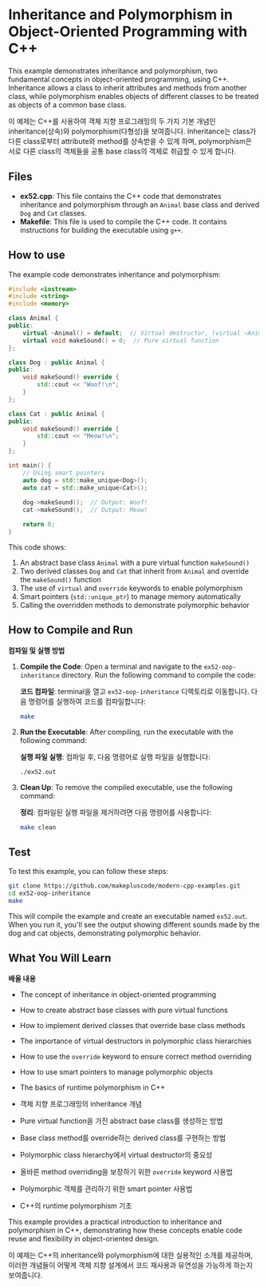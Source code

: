# Inheritance and Polymorphism in Object-Oriented Programming with C++

This example demonstrates inheritance and polymorphism, two fundamental concepts in object-oriented programming, using C++. Inheritance allows a class to inherit attributes and methods from another class, while polymorphism enables objects of different classes to be treated as objects of a common base class.

이 예제는 C++를 사용하여 객체 지향 프로그래밍의 두 가지 기본 개념인 inheritance(상속)와 polymorphism(다형성)을 보여줍니다. Inheritance는 class가 다른 class로부터 attribute와 method를 상속받을 수 있게 하며, polymorphism은 서로 다른 class의 객체들을 공통 base class의 객체로 취급할 수 있게 합니다.

## Files

- **ex52.cpp**: This file contains the C++ code that demonstrates inheritance and polymorphism through an `Animal` base class and derived `Dog` and `Cat` classes.
- **Makefile**: This file is used to compile the C++ code. It contains instructions for building the executable using `g++`.

## How to use

The example code demonstrates inheritance and polymorphism:

```cpp
#include <iostream>
#include <string>
#include <memory>

class Animal {
public:
    virtual ~Animal() = default;  // Virtual destructor, (virtual ~Animal() { })
    virtual void makeSound() = 0;  // Pure virtual function
};

class Dog : public Animal {
public:
    void makeSound() override {
        std::cout << "Woof!\n";
    }
};

class Cat : public Animal {
public:
    void makeSound() override {
        std::cout << "Meow!\n";
    }
};

int main() {
    // Using smart pointers
    auto dog = std::make_unique<Dog>();
    auto cat = std::make_unique<Cat>();
    
    dog->makeSound();  // Output: Woof!
    cat->makeSound();  // Output: Meow!

    return 0;
}
```

This code shows:
1. An abstract base class `Animal` with a pure virtual function `makeSound()`
2. Two derived classes `Dog` and `Cat` that inherit from `Animal` and override the `makeSound()` function
3. The use of `virtual` and `override` keywords to enable polymorphism
4. Smart pointers (`std::unique_ptr`) to manage memory automatically
5. Calling the overridden methods to demonstrate polymorphic behavior

## How to Compile and Run

**컴파일 및 실행 방법**

1. **Compile the Code**: Open a terminal and navigate to the `ex52-oop-inheritance` directory. Run the following command to compile the code:

   **코드 컴파일**: terminal을 열고 `ex52-oop-inheritance` 디렉토리로 이동합니다. 다음 명령어를 실행하여 코드를 컴파일합니다:
   ```bash
   make
   ```

2. **Run the Executable**: After compiling, run the executable with the following command:

   **실행 파일 실행**: 컴파일 후, 다음 명령어로 실행 파일을 실행합니다:
   ```bash
   ./ex52.out
   ```

3. **Clean Up**: To remove the compiled executable, use the following command:

   **정리**: 컴파일된 실행 파일을 제거하려면 다음 명령어를 사용합니다:
   ```bash
   make clean
   ```

## Test

To test this example, you can follow these steps:

```bash
git clone https://github.com/makepluscode/modern-cpp-examples.git
cd ex52-oop-inheritance
make
```

This will compile the example and create an executable named `ex52.out`. When you run it, you'll see the output showing different sounds made by the dog and cat objects, demonstrating polymorphic behavior.

## What You Will Learn

**배울 내용**

- The concept of inheritance in object-oriented programming
- How to create abstract base classes with pure virtual functions
- How to implement derived classes that override base class methods
- The importance of virtual destructors in polymorphic class hierarchies
- How to use the `override` keyword to ensure correct method overriding
- How to use smart pointers to manage polymorphic objects
- The basics of runtime polymorphism in C++

- 객체 지향 프로그래밍의 inheritance 개념
- Pure virtual function을 가진 abstract base class를 생성하는 방법
- Base class method를 override하는 derived class를 구현하는 방법
- Polymorphic class hierarchy에서 virtual destructor의 중요성
- 올바른 method overriding을 보장하기 위한 `override` keyword 사용법
- Polymorphic 객체를 관리하기 위한 smart pointer 사용법
- C++의 runtime polymorphism 기초

This example provides a practical introduction to inheritance and polymorphism in C++, demonstrating how these concepts enable code reuse and flexibility in object-oriented design.

이 예제는 C++의 inheritance와 polymorphism에 대한 실용적인 소개를 제공하며, 이러한 개념들이 어떻게 객체 지향 설계에서 코드 재사용과 유연성을 가능하게 하는지 보여줍니다.